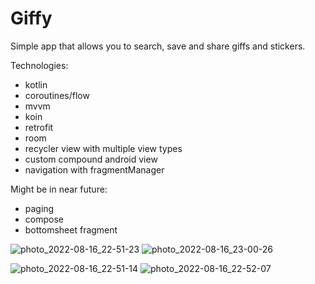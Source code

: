 # Giffy

Simple app that allows you to search, save and share giffs and stickers.

Technologies: 
- kotlin
- coroutines/flow
- mvvm
- koin
- retrofit
- room
- recycler view with multiple view types
- custom compound android view
- navigation with fragmentManager

Might be in near future:
- paging
- compose
- bottomsheet fragment

![photo_2022-08-16_22-51-23](https://user-images.githubusercontent.com/72891023/184973341-2d8ccc4c-8bab-472f-9dd4-167107913067.jpg)
![photo_2022-08-16_23-00-26](https://user-images.githubusercontent.com/72891023/184973863-f527b7cb-4623-418e-86ed-9e3e7321d039.jpg)

![photo_2022-08-16_22-51-14](https://user-images.githubusercontent.com/72891023/184973338-7d749b54-c781-4996-b0aa-9e616361be26.jpg)
![photo_2022-08-16_22-52-07](https://user-images.githubusercontent.com/72891023/184973333-4b586389-e891-4d49-a10d-309a4a6d09da.jpg)
